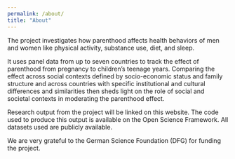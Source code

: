 ```yaml
---
permalink: /about/
title: "About"
---
```


<p>
The project investigates how parenthood affects health behaviors of men and women like physical activity, substance use, diet, and sleep. 
</p>

<p>
It uses panel data from up to seven countries to track the effect of parenthood from pregnancy to children’s teenage years. Comparing the effect across social contexts defined by socio-economic status and family structure and across countries with specific institutional and cultural differences and similarities then sheds light on the role of social and societal contexts in moderating the parenthood effect.
</p>

<p>
Research output from the project will be linked on this website. The code used to produce this output is available on the Open Science Framework. All datasets used are publicly available.
</p>

<p>
We are very grateful to the German Science Foundation (DFG) for funding the project.
</p>